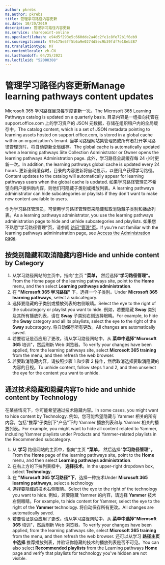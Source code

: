 ```yaml
---
author: pkrebs
ms.author: pkrebs
title: 管理学习路径内容更新
ms.date: 10/20/2019
description: 管理学习路径内容更新
ms.service: sharepoint-online
ms.openlocfilehash: e94d5f293e5c660dde2a40c2fe1c8fe72b1f6eb9
ms.sourcegitcommit: 97e175e5ff5b6a9e0274d5ec9b39fdf7e18eb387
ms.translationtype: MT
ms.contentlocale: zh-CN
ms.lasthandoff: 04/25/2021
ms.locfileid: "52000308"
---
```

# <a name="manage-learning-pathways-content-updates"></a><span data-ttu-id="f565d-103">管理学习路径内容更新</span><span class="sxs-lookup"><span data-stu-id="f565d-103">Manage learning pathways content updates</span></span>
<span data-ttu-id="f565d-104">Microsoft 365 学习路径目录每季度更新一次。</span><span class="sxs-lookup"><span data-stu-id="f565d-104">The Microsoft 365 Learning Pathways catalog is updated on a quarterly basis.</span></span> <span data-ttu-id="f565d-105">目录内容是一组指向托管在 support.office.com 上的学习资产的 JSON 元数据，存储在组织租户内的全局缓存中。</span><span class="sxs-lookup"><span data-stu-id="f565d-105">The catalog content, which is a set of JSON metadata pointing to learning assets hosted on support.office.com, is stored in a global cache within an organization's tenant.</span></span> <span data-ttu-id="f565d-106">当学习路径网站集管理员或所有者打开学习路径管理页时，将自动更新全局缓存。</span><span class="sxs-lookup"><span data-stu-id="f565d-106">The global cache is automatically updated when a learning pathways Site Collection Administrator or Owner opens the learning pathways Administration page.</span></span> <span data-ttu-id="f565d-107">此外，学习路径全局缓存每 24 小时更新一次。</span><span class="sxs-lookup"><span data-stu-id="f565d-107">In addition, the learning pathways global cache is updated every 24 hours.</span></span> <span data-ttu-id="f565d-108">更新全局缓存时，目录的内容更新将自动显示，以便用户获得学习路径。</span><span class="sxs-lookup"><span data-stu-id="f565d-108">Content updates to the catalog will automatically appear for learning pathways users when the global cache is updated.</span></span> <span data-ttu-id="f565d-109">如果学习路径管理员不希望向用户提供新内容，则他们可隐藏子类别或播放列表。</span><span class="sxs-lookup"><span data-stu-id="f565d-109">A learning pathways administrator can hide subcategories or playlists if they don't want to make new content available to users.</span></span>

<span data-ttu-id="f565d-110">作为学习路径管理员，可使用学习路径管理页来隐藏和取消隐藏子类别和播放列表。</span><span class="sxs-lookup"><span data-stu-id="f565d-110">As a learning pathways administrator, you use the learning pathways administration page to hide and unhide subcategories and playlists.</span></span> <span data-ttu-id="f565d-111">如果您不熟悉"学习路径管理"页，请参阅 [访问"管理"页](custom_accessadmin.md)。</span><span class="sxs-lookup"><span data-stu-id="f565d-111">If you're not familiar with the learning pathways admininstration page, see [Access the Administration page](custom_accessadmin.md).</span></span>

## <a name="hide-and-unhide-content-by-category"></a><span data-ttu-id="f565d-112">按类别隐藏和取消隐藏内容</span><span class="sxs-lookup"><span data-stu-id="f565d-112">Hide and unhide content by Category</span></span>
1. <span data-ttu-id="f565d-113">从学习路径网站的主页中，指向"主页 **"菜单，** 然后选择"**学习路径管理"。**</span><span class="sxs-lookup"><span data-stu-id="f565d-113">From the Home page of the learning pathways site, point to the **Home** menu, and then select **Learning pathways administration**.</span></span>
2. <span data-ttu-id="f565d-114">在 **"Microsoft 365 学习路径"** 下，选择一个子类别。</span><span class="sxs-lookup"><span data-stu-id="f565d-114">Under **Microsoft 365 learning pathways**, select a subcategory.</span></span>
3. <span data-ttu-id="f565d-115">选择要隐藏的子类别或播放列表的右侧眼睛。</span><span class="sxs-lookup"><span data-stu-id="f565d-115">Select the eye to the right of the subcategory or playlist you want to hide.</span></span> <span data-ttu-id="f565d-116">例如，若要隐藏 **Sway** 类别及其所有播放列表，请在 **Sway** 子类别右侧选择眼睛。</span><span class="sxs-lookup"><span data-stu-id="f565d-116">For example, to hide the **Sway** category and all its playlists, select the eye to the right of the **Sway** subcategory.</span></span> <span data-ttu-id="f565d-117">将自动保存所有更改。</span><span class="sxs-lookup"><span data-stu-id="f565d-117">All changes are automatically saved.</span></span>
4. <span data-ttu-id="f565d-118">若要验证是否应用了更改，请从学习路径网站中，从 **菜单中选择"Microsoft 365** 培训"，然后刷新 Web 浏览器。</span><span class="sxs-lookup"><span data-stu-id="f565d-118">To verify your changes have been applied, from the learning pathways site, select **Microsoft 365 training** from the menu, and then refresh the web browser.</span></span>
5. <span data-ttu-id="f565d-119">若要取消隐藏内容，请按照步骤 1 和步骤 2 操作，然后取消选择要取消隐藏的内容的目视。</span><span class="sxs-lookup"><span data-stu-id="f565d-119">To unhide content, follow steps 1 and 2, and then unselect the eye for the content you want to unhide.</span></span>

## <a name="to-hide-and-unhide-content-by-technology"></a><span data-ttu-id="f565d-120">通过技术隐藏和隐藏内容</span><span class="sxs-lookup"><span data-stu-id="f565d-120">To hide and unhide content by Technology</span></span>
<span data-ttu-id="f565d-121">在某些情况下，你可能希望通过技术隐藏内容。</span><span class="sxs-lookup"><span data-stu-id="f565d-121">In some cases, you might want to hide content by Technology.</span></span> <span data-ttu-id="f565d-122">例如，您可能希望隐藏与 Yammer 相关的所有内容，包括"推荐"子类别下"产品"下的 Yammer 播放列表和与 Yammer 相关的播放列表。</span><span class="sxs-lookup"><span data-stu-id="f565d-122">For example, you might want to hide all content related to Yammer, including Yammer playlists under Products and Yammer-related playlists in the Recommended subcategory.</span></span>

1. <span data-ttu-id="f565d-123">从 **学习** 路径网站的主页中，指向"主页 **"菜单，** 然后选择"**学习路径管理"。**</span><span class="sxs-lookup"><span data-stu-id="f565d-123">From the **Home** page of the learning pathways site, point to the **Home** menu, and then select **Learning pathways administration**.</span></span>
2. <span data-ttu-id="f565d-124">在右上方的下拉列表框中， **选择技术**。</span><span class="sxs-lookup"><span data-stu-id="f565d-124">In the upper-right dropdown box, select **Technology**.</span></span>
3. <span data-ttu-id="f565d-125">在 **"Microsoft 365 学习路径"下**，选择一种技术</span><span class="sxs-lookup"><span data-stu-id="f565d-125">Under **Microsoft 365 learning pathways**, select a technology</span></span>
4. <span data-ttu-id="f565d-126">选择要隐藏的技术右侧眼睛。</span><span class="sxs-lookup"><span data-stu-id="f565d-126">Select the eye to the right of the technology you want to hide.</span></span> <span data-ttu-id="f565d-127">例如，若要隐藏 Yammer 的内容，请选择 **Yammer** 技术右侧眼睛。</span><span class="sxs-lookup"><span data-stu-id="f565d-127">For example, to hide content for Yammer, select the eye to the right of the **Yammer** technology.</span></span> <span data-ttu-id="f565d-128">将自动保存所有更改。</span><span class="sxs-lookup"><span data-stu-id="f565d-128">All changes are automatically saved.</span></span>
5. <span data-ttu-id="f565d-129">若要验证是否应用了更改，请从学习路径网站中，从 **菜单中选择"Microsoft 365** 培训"，然后刷新 Web 浏览器。</span><span class="sxs-lookup"><span data-stu-id="f565d-129">To verify your changes have been applied, from the learning pathways site, select **Microsoft 365 training** from the menu, and then refresh the web browser.</span></span> <span data-ttu-id="f565d-130">还可以从学习 **路径主页中选择** 推荐播放列表，并验证你隐藏的技术的播放列表是否不可见。</span><span class="sxs-lookup"><span data-stu-id="f565d-130">You can also select **Recommended playlists** from the Learning pathways **Home** page and verify that playlists for technology you've hidden are not visible.</span></span>

